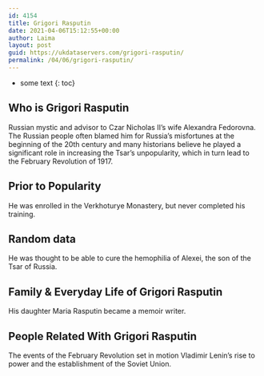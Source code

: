 ```yaml
---
id: 4154
title: Grigori Rasputin
date: 2021-04-06T15:12:55+00:00
author: Laima
layout: post
guid: https://ukdataservers.com/grigori-rasputin/
permalink: /04/06/grigori-rasputin/
---
```


* some text
{: toc}


## Who is Grigori Rasputin
                  
                  
                  
Russian mystic and advisor to Czar Nicholas II&#8217;s wife Alexandra Fedorovna. The Russian people often blamed him for Russia&#8217;s misfortunes at the beginning of the 20th century and many historians believe he played a significant role in increasing the Tsar&#8217;s unpopularity, which in turn lead to the February Revolution of 1917.
                  
              
            
              
            
                
                
                
## Prior to Popularity
                  
                  
                  
He was enrolled in the Verkhoturye Monastery, but never completed his training.
                  
              
            
              
            
                
                
                
## Random data
                  
                  
                  
He was thought to be able to cure the hemophilia of Alexei, the son of the Tsar of Russia.
                  
              
            
              
            
                
                
                
## Family & Everyday Life of Grigori Rasputin
                  
                  
                  
His daughter Maria Rasputin became a memoir writer.
                  
              
            
              
            
                
                
                
## People Related With Grigori Rasputin
                  
                  
                  
The events of the February Revolution set in motion Vladimir Lenin&#8217;s rise to power and the establishment of the Soviet Union.
                  
              
            
              
            
                
              
            
              
              
            
            
              
            
          
          
          